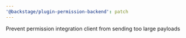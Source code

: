 ```yaml
---
'@backstage/plugin-permission-backend': patch
---
```


Prevent permission integration client from sending too large payloads
